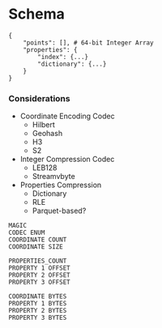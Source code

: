 # Schema

```
{
    "points": [], # 64-bit Integer Array
    "properties": {
        "index": {...}
        "dictionary": {...}
    }
}
```

### Considerations
- Coordinate Encoding Codec
    * Hilbert
    * Geohash
    * H3
    * S2
- Integer Compression Codec
    * LEB128
    * Streamvbyte
- Properties Compression
    * Dictionary
    * RLE
    * Parquet-based?


```
MAGIC
CODEC ENUM
COORDINATE COUNT
COORDINATE SIZE

PROPERTIES_COUNT
PROPERTY 1 OFFSET
PROPERTY 2 OFFSET
PROPERTY 3 OFFSET

COORDINATE BYTES
PROPERTY 1 BYTES
PROPERTY 2 BYTES
PROPERTY 3 BYTES
```